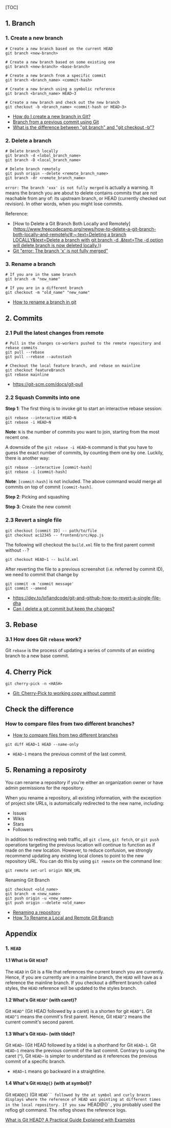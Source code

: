 [TOC]

## 1. Branch
### 1. Create a new branch
```shell
# Create a new branch based on the current HEAD
git branch <new-branch>

# Create a new branch based on some existing one
git branch <new-branch> <base-branch>

# Create a new branch from a specific commit
git branch <branch_name> <commit-hash>

# Create a new branch using a symbolic reference
git branch <branch_name> HEAD~3

# Create a new branch and check out the new branch 
git checkout -b <branch_name> <commit-hash or HEAD~3>
```

* [How do I create a new branch in Git?](https://www.git-tower.com/learn/git/faq/create-branch)
* [Branch from a previous commit using Git](https://stackoverflow.com/questions/2816715/branch-from-a-previous-commit-using-git)
* [What is the difference between "git branch" and "git checkout -b"?](https://stackoverflow.com/questions/7987687/what-is-the-difference-between-git-branch-and-git-checkout-b)


### 2. Delete a branch
```shell
# Delete branch locally
git branch -d <lobal_branch_name>
git branch -D <local_branch_name>

# Delete branch remotely
git push origin --delete <remote_branch_name>
git branch -dr <remote_branch_name>
```
`error: The branch 'xxx' is not fully merged` is actually a warning. It means the branch you are about to delete contains commits that are not reachable from any of: its upstream branch, or HEAD (currently checked out revision). In other words, when you might lose commits.

Reference:
* [How to Delete a Git Branch Both Locally and Remotely]([https://www.freecodecamp.org/news/how-to-delete-a-git-branch-both-locally-and-remotely/#:~:text=Deleting a branch LOCALLY&text=Delete a branch with git branch -d .&text=The -d option will delete,branch is now deleted locally.)](https://www.freecodecamp.org/news/how-to-delete-a-git-branch-both-locally-and-remotely/#:~:text=Deleting%20a%20branch%20LOCALLY&text=Delete%20a%20branch%20with%20git%20branch%20%2Dd%20.&text=The%20%2Dd%20option%20will%20delete,branch%20is%20now%20deleted%20locally.))
* [Git "error: The branch 'x' is not fully merged"](https://stackoverflow.com/questions/7548926/git-error-the-branch-x-is-not-fully-merged)


### 3. Rename a branch
```shell
# If you are in the same branch
git branch -m "new_name"

# If you are in a different branch
git checkout -m "old_name" "new_name"
```
* [How to rename a branch in git](https://www.educative.io/answers/how-to-rename-a-branch-in-git?utm_campaign=brand_educative&utm_source=google&utm_medium=ppc&utm_content=performance_max&eid=5082902844932096&utm_term=&utm_campaign=%5BNew%5D+Performance+Max&utm_source=adwords&utm_medium=ppc&hsa_acc=5451446008&hsa_cam=18511913007&hsa_grp=&hsa_ad=&hsa_src=x&hsa_tgt=&hsa_kw=&hsa_mt=&hsa_net=adwords&hsa_ver=3&gclid=Cj0KCQiA37KbBhDgARIsAIzce14d2f9W5zGdZnOeSK2B9lRWzTSq2SiTjW9z0yrq1zzwpXCd_I6SB5MaAuKnEALw_wcB)



## 2. Commits
### 2.1 Pull the latest changes from remote
```shell
# Pull in the changes co-workers pushed to the remote repository and rebase commits
git pull --rebase
git pull --rebase --autostash

# Checkout the local feature branch, and rebase on mainline
git checkout featureBranch
git rebase mainline
```
* https://git-scm.com/docs/git-pull


### 2.2 Squash Commits into one
**Step 1**: The first thing is to invoke git to start an interactive rebase session:
```shell
git rebase --interactive HEAD~N
git rebase -i HEAD~N
```
**Note**: `N` is the number of commits you want to join, starting from the most recent one.

A downside of the `git rebase -i HEAD~N` command is that you have to guess the exact number of commits, by counting them one by one. Luckily, there is another way:
```shell
git rebase --interactive [commit-hash]
git rebase -i [commit-hash]
```
**Note**: `[commit-hash]` is not included. The above command would merge all commits on top of commit `[commit-hash]`.

**Step 2**: Picking and squashing

**Step 3**: Create the new commit


### 2.3 Revert a single file
```shell
git checkout [commit ID] -- path/to/file
git checkout ac12345 -- frontend/src/App.js
```
The following will checkout the `build.xml` file to the first parent commit
without `--`?

```shell
git checkout HEAD~1 -- build.xml
```
After reverting the file to a previous screenshot (i.e. referred by commit ID), we need to commit that change by
```shell
git commit -m 'commit message'
git commit --amend
```
* https://dev.to/lofiandcode/git-and-github-how-to-revert-a-single-file-dha
* [Can I delete a git commit but keep the changes?](https://stackoverflow.com/questions/15772134/can-i-delete-a-git-commit-but-keep-the-changes)



## 3. Rebase
### 3.1 How does Git `rebase` work?
Git `rebase` is the process of updating a series of commits of an existing branch to a new base commit.


## 4. Cherry Pick
```shell
git cherry-pick -n <HASH>
```
* [Git: Cherry-Pick to working copy without commit](https://stackoverflow.com/questions/32333383/git-cherry-pick-to-working-copy-without-commit)


## Check the difference
### How to compare files from two different branches?

* [How to compare files from two different branches](https://stackoverflow.com/questions/4099742/how-to-compare-files-from-two-different-branches)

```
git diff HEAD~1 HEAD --name-only

```

* `HEAD~1` means the previous commit of the last commit.


## 5. Renaming a reposiroty
You can rename a repository if you're either an organization owner or have admin permissions for the repository. 

When you rename a repository, all existing information, with the exception of project site URLs, is automatically redirected to the new name, including:
* Issues
* Wikis
* Stars
* Followers

In addition to redirecting web traffic, all `git clone`, `git fetch`, or `git push` operations targeting the previous location will continue to function as if made on the new location. 
However, to reduce confusion, we strongly recommend updating any existing local clones to point to the new repository URL. 
You can do this by using `git remote` on the command line:
```shell
git remote set-url origin NEW_URL
```

Renaming Git Branch

```shell
git checkout <old_name>
git branch -m <new_name>
git push origin -u <new_name>
git push origin --delete <old_name>
```

* [Renaming a repository](https://docs.github.com/en/repositories/creating-and-managing-repositories/renaming-a-repository)
* [How To Rename a Local and Remote Git Branch](https://linuxize.com/post/how-to-rename-local-and-remote-git-branch/)


## Appendix
### 1. `HEAD`
#### 1.1 What is Git `HEAD`?
The `HEAD` in Git is a file that references the current branch you are currently. Hence, if you are currently are in a mainline branch, the `HEAD` will have as a reference the mainline branch. If you checkout a different branch called styles, the `HEAD` reference will be updated to the styles branch.

#### 1.2 What's Git `HEAD^` (with caret)?
Git `HEAD^` (Git HEAD followed by a caret) is a shorten for git `HEAD^1`. Git `HEAD^1` means the commit's first parent. Hence, Git `HEAD^2` means the current commit's second parent.

#### 1.3 What's Git `HEAD~` (with tilde)?
Git `HEAD~` (Git HEAD followed by a tilde) is a shorthand for Git `HEAD~1`. Git `HEAD~1` means the previous commit of the last commit. Contrary to using the caret (^), Git `HEAD~` is simpler to understand as it references the previous commit of a specific branch.
* `HEAD~1` means go backward in a straightline. 

#### 1.4 What's Git `HEAD@{}` (with at symbol)?
Git `HEAD@{}` (Git `HEAD`` followed by the at symbol and curly braces displays where the reference of HEAD was pointing at different times in the local repository. If you saw `HEAD@{}` , you probably used the reflog git command. The reflog shows the reference logs.

[What is Git HEAD? A Practical Guide Explained with Examples](https://www.becomebetterprogrammer.com/git-head/#:~:text=Git)

